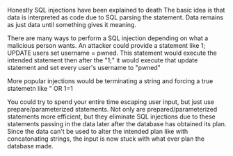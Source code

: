 Honestly SQL injections have been explained to death
The basic idea is that data is interpreted as code due to SQL parsing the statement.
Data remains as just data until something gives it meaning.

There are many ways to perform a SQL injection depending on what a malicious person wants.
An attacker could provide a statement like 1; UPDATE users set username = pwned.
This statement would execute the intended statement then after the "1;" it would execute
that update statement and set every user's username to "pwned"

More popular injections would be terminating a string and forcing a true statemetn like " OR 1=1

You could try to spend your entire time escaping user input, but just use prepare/parameterized statements.
Not only are prepared/parameterized statements more efficient, but they eliminate SQL injections due to
these statements passing in the data later after the database has obtained its plan. Since the data
can't be used to alter the intended plan like with concatonating strings, the input is now stuck with
what ever plan the database made.
